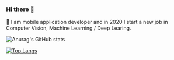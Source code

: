 ### Hi there 👋

💬  I am mobile application developer and in 2020 I start a new job in Computer Vision, Machine Learning / Deep Learing.

![Anurag's GitHub stats](https://github-readme-stats.vercel.app/api?username=ninenox-dev&show_icons=true&theme=dark)

[![Top Langs](https://github-readme-stats.vercel.app/api/top-langs/?username=ninenox-dev&layout=compact)](https://github.com/anuraghazra/github-readme-stats)


<!--
**ninenox-dev/ninenox-dev** is a ✨ _special_ ✨ repository because its `README.md` (this file) appears on your GitHub profile.

Here are some ideas to get you started:

- 🔭 I’m currently working on ...
- 🌱 I’m currently learning ...
- 👯 I’m looking to collaborate on ...
- 🤔 I’m looking for help with ...
- 💬 Ask me about ...
- 📫 How to reach me: ...
- 😄 Pronouns: ...
- ⚡ Fun fact: ...
-->



